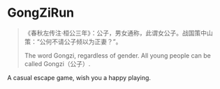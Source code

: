 # GongZiRun

> 《春秋左传注·桓公三年》：公子，男女通称，此谓女公子。战国策中山策：“公何不请公子倾以为正妻？”。
>
> The word Gongzi, regardless of gender. All young people can be called Gongzi（公子）.

A casual escape game, wish you a happy playing.
